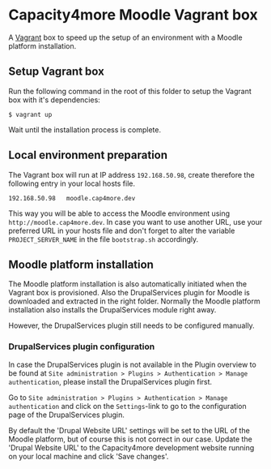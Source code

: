 # Capacity4more Moodle Vagrant box

A [Vagrant](https://www.vagrantup.com/) box to speed up the setup of an environment with a Moodle platform installation.

## Setup Vagrant box

Run the following command in the root of this folder to setup the Vagrant box with it's dependencies:

```
$ vagrant up
```

Wait until the installation process is complete.

## Local environment preparation

The Vagrant box will run at IP address `192.168.50.98`, create therefore the following entry in your local hosts file.

```
192.168.50.98   moodle.cap4more.dev
```

This way you will be able to access the Moodle environment using `http://moodle.cap4more.dev`.
In case you want to use another URL, use your preferred URL in your hosts file and don't forget to alter
the variable `PROJECT_SERVER_NAME` in the file `bootstrap.sh` accordingly.

## Moodle platform installation

The Moodle platform installation is also automatically initiated when the Vagrant box is provisioned.
Also the DrupalServices plugin for Moodle is downloaded and extracted in the right folder.
Normally the Moodle platform installation also installs the DrupalServices module right away.

However, the DrupalServices plugin still needs to be configured manually.

### DrupalServices plugin configuration

In case the DrupalServices plugin is not available in the Plugin overview to be found at 
`Site administration >︎ Plugins >︎ Authentication >︎ Manage authentication`, please install the DrupalServices plugin first.

Go to `Site administration >︎ Plugins >︎ Authentication >︎ Manage authentication` and click on the `Settings`-link to go
to the configuration page of the DrupalServices plugin.

By default the 'Drupal Website URL' settings will be set to the URL of the Moodle platform,
but of course this is not correct in our case.
Update the 'Drupal Website URL' to the Capacity4more development website running on your local machine and
click 'Save changes'.
